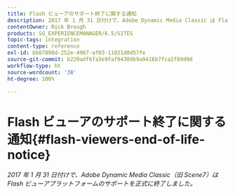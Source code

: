 ```yaml
---
title: Flash ビューアのサポート終了に関する通知
description: 2017 年 1 月 31 日付けで、Adobe Dynamic Media Classic は Flash ビューアプラットフォームのサポートを正式に終了しました。
contentOwner: Rick Brough
products: SG_EXPERIENCEMANAGER/6.5/SITES
topic-tags: integration
content-type: reference
exl-id: bb87898d-252e-4907-af03-11021d0d57fe
source-git-commit: b220adf6fa3e9faf94389b9a9416b7fca2f89d9d
workflow-type: ht
source-wordcount: '38'
ht-degree: 100%

---
```


# Flash ビューアのサポート終了に関する通知{#flash-viewers-end-of-life-notice}

*2017 年 1 月 31 日付けで、Adobe Dynamic Media Classic（旧 Scene7）は Flash ビューアプラットフォームのサポートを正式に終了しました。*

<!-- *For more information about this important change, see the following FAQ website:*

[https://docs.adobe.com/content/docs/en/aem/6-1/administer/integration/marketing-cloud/scene7/flash-eol.html](https://docs.adobe.com/content/docs/en/aem/6-1/administer/integration/marketing-cloud/scene7/flash-eol.html). -->
